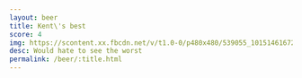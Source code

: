 ```yaml
---
layout: beer
title: Kent\'s best
score: 4
img: https://scontent.xx.fbcdn.net/v/t1.0-0/p480x480/539055_10151461672828745_520276173_n.jpg?oh=3368c7b66511252c7a912b9c44cb211f&oe=5839C24A
desc: Would hate to see the worst
permalink: /beer/:title.html
---
```


